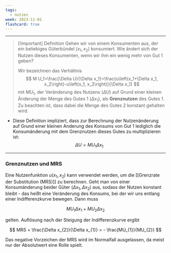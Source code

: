```yaml
---
tags:
  - nutzen
week: 2023-11-01
flashcard: true
---
```

***

> [!important] Definition
> Gehen wir von einem Konsumenten aus, der ein beliebiges Güterbündel ($x_{1}, x_{2}$) konsumiert. Wie ändert sich der Nutzen dieses Konsumenten, wenn wir ihm ein wenig mehr von Gut 1 geben?
> 
> Wir bezeichnen das Verhältnis
> $$
> M U_1=\frac{\Delta U}{\Delta x_1}=\frac{u\left(x_1+\Delta x_1, x_2\right)-u\left(x_1, x_2\right)}{\Delta x_1}
> $$
> mit $MU_{1}$, der Veränderung des Nutzens ($\Delta U$) auf Grund einer kleinen Änderung der Menge des Gutes 1 ($\Delta x_{1}$), als **Grenznutzen** des Gutes 1.
> Zu beachten ist, dass dabei die Menge des Gutes 2 konstant gehalten wird.

- Diese Definition impliziert, dass zur Berechnung der Nutzenänderung auf Grund einer kleinen Anderung des Konsums von Gut 1 lediglich die Konsumänderung mit dem Grenznutzen dieses Gutes zu multiplizieren ist:
$$
\Delta U=M U_1 \Delta x_1
$$
***
### Grenznutzen und MRS

Eine Nutzenfunktion $u(x_{1}, x_{2})$ kann verwendet werden, um die [[Grenzrate der Substitution (MRS)]] zu berechnen.
Geht man von einer Konsumänderung beider Güter ($\Delta x_{1}, \Delta x_{2}$) aus, sodass der Nutzen konstant bleibt - das heißt eine Veränderung des Konsums, bei der wir uns entlang einer Indifferenzkurve bewegen.
Dann muss

$$
MU_{1}\Delta x_{1} + MU_{2} \Delta x_{2}
$$

gelten. Auflösung nach der Steigung der Indifferenzkurve ergibt

$$
MRS = \frac{\Delta x_{2}}{\Delta x_{1}} = - \frac{MU_{1}}{MU_{2}}
$$

Das negative Vorzeichen der MRS wird im Normalfall ausgelassen, da meist nur der Absolutwert eine Rolle spielt.
